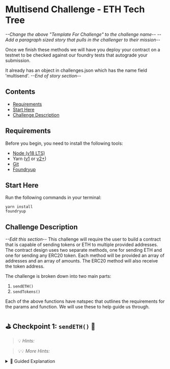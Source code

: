 # Multisend Challenge - ETH Tech Tree
*--Change the above "Template For Challenge" to the challenge name--*
*--Add a paragraph sized story that pulls in the challenger to their mission--*

Once we finish these methods we will have you deploy your contract on a testnet to be checked against our foundry tests that autograde your submission.

It already has an object in challenges.json which has the name field 'multisend'.
*--End of story section--*

## Contents
- [Requirements](#requirements)
- [Start Here](#start-here)
- [Challenge Description](#challenge-description)

## Requirements

Before you begin, you need to install the following tools:

- [Node (v18 LTS)](https://nodejs.org/en/download/)
- Yarn ([v1](https://classic.yarnpkg.com/en/docs/install/) or [v2+](https://yarnpkg.com/getting-started/install))
- [Git](https://git-scm.com/downloads)
- [Foundryup](https://book.getfoundry.sh/getting-started/installation)

## Start Here
Run the following commands in your terminal:
```
yarn install
foundryup
```

## Challenge Description
*--Edit this section--*
This challenge will require the user to build a contract that is capable of sending tokens or ETH to multiple provided addresses. The contract design uses two separate methods, one for sending ETH and one for sending any ERC20 token. Each method will be provided an array of addresses and an array of amounts. The ERC20 method will also receive the token address.

The challenge is broken down into two main parts:

1. `sendETH()`
2. `sendTokens()`

Each of the above functions have natspec that outlines the requirements for the params and function. We will use these to help guide us through.

## ⛳️ **Checkpoint 1: `sendETH()`** 🤑

<!-- ![image]() -->


> 💡 _Hints:_ 

> 💡💡 _More Hints:_ 

<details markdown='1'><summary>🦉 Guided Explanation</summary>

<!-- TODO: Insert explanation here -->

<details markdown='1'><summary>👩🏽‍🏫 Solution Code</summary>

```

<!-- TODO: Add function solution here -->

```

</details>

❗️

### 🥅 Goals / Checks

- [ ] 🤔 
- [ ] 💃 

Here are some helpful references:
*Replace with real resource links if any*
- [one](buidlguidl.com)
- [two](buidlguidl.com)
- [three](buidlguidl.com)

*-- TODO: DELETE THIS LINE WHEN DONE - End of challenge specific section--*

**Don't change any existing method names** as it will break tests but feel free to add additional methods if it helps you complete the task.

When you think you are done run `yarn foundry:test` to run a set of tests against your code. If all your tests pass then you are good to go! If some are returning errors then you might find it useful to run the command with the extra logging verbosity flag `-vvvv` (`yarn foundry:test -vvvv`) as this will show you very detailed information about where tests are failing. You can also use the `--match-test "TestName"` flag to only run a single test. Of course you can chain both to include a higher verbosity and only run a specific test by including both flags `yarn foundry:test -vvvv --match-test "TestName"`. You will also see we have included an import of console2.sol which allows you to use `console.log()` type functionality inside your contracts to know what a value is at a specific time of execution. You can read more about how to use that at [FoundryBook](https://book.getfoundry.sh/reference/forge-std/console-log).

For a more "hands on" approach you can try testing your contract with the provided front end interface by running the following:
```
yarn chain
```
in a second terminal deploy your contract:
```
yarn deploy
```
in a third terminal start the NextJS front end:
```
yarn start
```